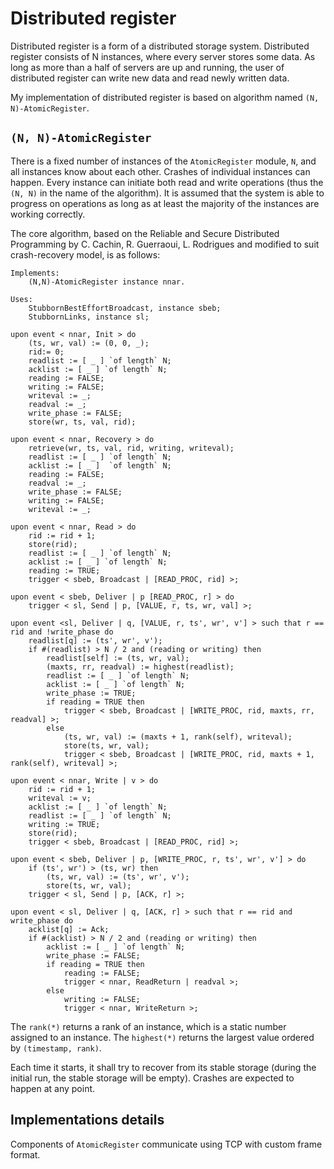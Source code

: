 # Distributed register

Distributed register is a form of a distributed storage system. Distributed register consists of N instances, where every server stores some data. As long as more than a half of servers are up and running, the user of distributed register can write new data and read newly written data.

My implementation of distributed register is based on algorithm named `(N, N)-AtomicRegister`.

## `(N, N)-AtomicRegister`

There is a fixed number of instances of the `AtomicRegister` module, `N`, and all instances know about each other. Crashes of individual instances can happen. Every instance can initiate both read and write operations (thus the `(N, N)` in the name of the algorithm). It is assumed that the system is able to progress on operations as long as at least the majority of the instances are working correctly.

The core algorithm, based on the Reliable and Secure Distributed Programming by C. Cachin, R. Guerraoui, L. Rodrigues and modified to suit crash-recovery model, is as follows:


```
Implements:
    (N,N)-AtomicRegister instance nnar.

Uses:
    StubbornBestEffortBroadcast, instance sbeb;
    StubbornLinks, instance sl;

upon event < nnar, Init > do
    (ts, wr, val) := (0, 0, _);
    rid:= 0;
    readlist := [ _ ] `of length` N;
    acklist := [ _ ] `of length` N;
    reading := FALSE;
    writing := FALSE;
    writeval := _;
    readval := _;
    write_phase := FALSE;
    store(wr, ts, val, rid);

upon event < nnar, Recovery > do
    retrieve(wr, ts, val, rid, writing, writeval);
    readlist := [ _ ] `of length` N;
    acklist := [ _ ]  `of length` N;
    reading := FALSE;
    readval := _;
    write_phase := FALSE;
    writing := FALSE;
    writeval := _;

upon event < nnar, Read > do
    rid := rid + 1;
    store(rid);
    readlist := [ _ ] `of length` N;
    acklist := [ _ ] `of length` N;
    reading := TRUE;
    trigger < sbeb, Broadcast | [READ_PROC, rid] >;

upon event < sbeb, Deliver | p [READ_PROC, r] > do
    trigger < sl, Send | p, [VALUE, r, ts, wr, val] >;

upon event <sl, Deliver | q, [VALUE, r, ts', wr', v'] > such that r == rid and !write_phase do
    readlist[q] := (ts', wr', v');
    if #(readlist) > N / 2 and (reading or writing) then
        readlist[self] := (ts, wr, val);
        (maxts, rr, readval) := highest(readlist);
        readlist := [ _ ] `of length` N;
        acklist := [ _ ] `of length` N;
        write_phase := TRUE;
        if reading = TRUE then
            trigger < sbeb, Broadcast | [WRITE_PROC, rid, maxts, rr, readval] >;
        else
            (ts, wr, val) := (maxts + 1, rank(self), writeval);
            store(ts, wr, val);
            trigger < sbeb, Broadcast | [WRITE_PROC, rid, maxts + 1, rank(self), writeval] >;

upon event < nnar, Write | v > do
    rid := rid + 1;
    writeval := v;
    acklist := [ _ ] `of length` N;
    readlist := [ _ ] `of length` N;
    writing := TRUE;
    store(rid);
    trigger < sbeb, Broadcast | [READ_PROC, rid] >;

upon event < sbeb, Deliver | p, [WRITE_PROC, r, ts', wr', v'] > do
    if (ts', wr') > (ts, wr) then
        (ts, wr, val) := (ts', wr', v');
        store(ts, wr, val);
    trigger < sl, Send | p, [ACK, r] >;

upon event < sl, Deliver | q, [ACK, r] > such that r == rid and write_phase do
    acklist[q] := Ack;
    if #(acklist) > N / 2 and (reading or writing) then
        acklist := [ _ ] `of length` N;
        write_phase := FALSE;
        if reading = TRUE then
            reading := FALSE;
            trigger < nnar, ReadReturn | readval >;
        else
            writing := FALSE;
            trigger < nnar, WriteReturn >;
```

The `rank(*)` returns a rank of an instance, which is a static number assigned to an instance. The `highest(*)` returns the largest value ordered by `(timestamp, rank)`.

Each time it starts, it shall try to recover from its stable storage (during the initial run, the stable storage will be empty). Crashes are expected to happen at any point.

## Implementations details

Components of `AtomicRegister` communicate using TCP with custom frame format. 
